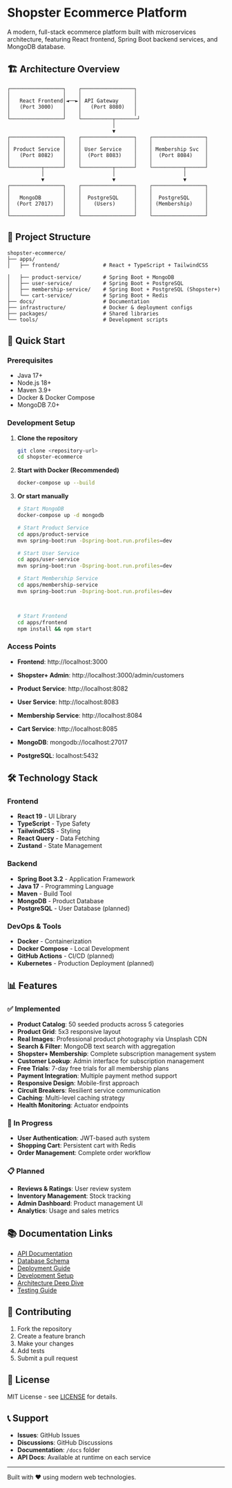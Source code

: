 # Shopster Ecommerce Platform

A modern, full-stack ecommerce platform built with microservices architecture, featuring React frontend, Spring Boot backend services, and MongoDB database.

## 🏗️ Architecture Overview

```
┌─────────────────┐    ┌─────────────────┐
│                 │    │                 │
│   React Frontend│◄──►│ API Gateway     │
│   (Port 3000)   │    │   (Port 8080)   │
│                 │    │                 │
└─────────────────┘    └──────────┬───────┘
                                  │
                                  ▼
┌─────────────────┐    ┌─────────────────┐    ┌─────────────────┐
│                 │    │                 │    │                 │
│ Product Service │    │ User Service    │    │ Membership Svc  │
│   (Port 8082)   │    │  (Port 8083)    │    │  (Port 8084)    │
│                 │    │                 │    │                 │
└──────────┬──────┘    └──────────┬──────┘    └──────────┬──────┘
           │                      │                      │
           ▼                      ▼                      ▼
┌─────────────────┐    ┌─────────────────┐    ┌─────────────────┐
│                 │    │                 │    │                 │
│   MongoDB       │    │  PostgreSQL     │    │  PostgreSQL     │
│  (Port 27017)   │    │    (Users)      │    │ (Membership)    │
│                 │    │                 │    │                 │
└─────────────────┘    └─────────────────┘    └─────────────────┘
```

## 📁 Project Structure

```
shopster-ecommerce/
├── apps/
│   ├── frontend/              # React + TypeScript + TailwindCSS

│   ├── product-service/       # Spring Boot + MongoDB
│   ├── user-service/          # Spring Boot + PostgreSQL
│   ├── membership-service/    # Spring Boot + PostgreSQL (Shopster+)
│   └── cart-service/          # Spring Boot + Redis
├── docs/                      # Documentation
├── infrastructure/            # Docker & deployment configs
├── packages/                  # Shared libraries
└── tools/                     # Development scripts
```

## 🚀 Quick Start

### Prerequisites
- Java 17+
- Node.js 18+
- Maven 3.9+
- Docker & Docker Compose
- MongoDB 7.0+

### Development Setup

1. **Clone the repository**
   ```bash
   git clone <repository-url>
   cd shopster-ecommerce
   ```

2. **Start with Docker (Recommended)**
   ```bash
   docker-compose up --build
   ```

3. **Or start manually**
   ```bash
   # Start MongoDB
   docker-compose up -d mongodb
   
   # Start Product Service
   cd apps/product-service
   mvn spring-boot:run -Dspring-boot.run.profiles=dev
   
   # Start User Service
   cd apps/user-service
   mvn spring-boot:run -Dspring-boot.run.profiles=dev
   
   # Start Membership Service
   cd apps/membership-service
   mvn spring-boot:run -Dspring-boot.run.profiles=dev
   
   
   
   # Start Frontend
   cd apps/frontend
   npm install && npm start
   ```

### Access Points
- **Frontend**: http://localhost:3000
- **Shopster+ Admin**: http://localhost:3000/admin/customers

- **Product Service**: http://localhost:8082
- **User Service**: http://localhost:8083
- **Membership Service**: http://localhost:8084
- **Cart Service**: http://localhost:8085
- **MongoDB**: mongodb://localhost:27017
- **PostgreSQL**: localhost:5432

## 🛠️ Technology Stack

### Frontend
- **React 19** - UI Library
- **TypeScript** - Type Safety
- **TailwindCSS** - Styling
- **React Query** - Data Fetching
- **Zustand** - State Management

### Backend
- **Spring Boot 3.2** - Application Framework
- **Java 17** - Programming Language
- **Maven** - Build Tool
- **MongoDB** - Product Database
- **PostgreSQL** - User Database (planned)

### DevOps & Tools
- **Docker** - Containerization
- **Docker Compose** - Local Development
- **GitHub Actions** - CI/CD (planned)
- **Kubernetes** - Production Deployment (planned)

## 📊 Features

### ✅ Implemented
- **Product Catalog**: 50 seeded products across 5 categories
- **Product Grid**: 5x3 responsive layout
- **Real Images**: Professional product photography via Unsplash CDN
- **Search & Filter**: MongoDB text search with aggregation
- **Shopster+ Membership**: Complete subscription management system
- **Customer Lookup**: Admin interface for subscription management
- **Free Trials**: 7-day free trials for all membership plans
- **Payment Integration**: Multiple payment method support
- **Responsive Design**: Mobile-first approach
- **Circuit Breakers**: Resilient service communication
- **Caching**: Multi-level caching strategy
- **Health Monitoring**: Actuator endpoints

### 🔄 In Progress
- **User Authentication**: JWT-based auth system
- **Shopping Cart**: Persistent cart with Redis
- **Order Management**: Complete order workflow

### 📋 Planned
- **Reviews & Ratings**: User review system
- **Inventory Management**: Stock tracking
- **Admin Dashboard**: Product management UI
- **Analytics**: Usage and sales metrics

## 📚 Documentation Links

- [API Documentation](./API.md)
- [Database Schema](./DATABASE.md)
- [Deployment Guide](./DEPLOYMENT.md)
- [Development Setup](./DEVELOPMENT.md)
- [Architecture Deep Dive](./ARCHITECTURE.md)
- [Testing Guide](./TESTING.md)

## 🤝 Contributing

1. Fork the repository
2. Create a feature branch
3. Make your changes
4. Add tests
5. Submit a pull request

## 📄 License

MIT License - see [LICENSE](../LICENSE) for details.

## 📞 Support

- **Issues**: GitHub Issues
- **Discussions**: GitHub Discussions
- **Documentation**: `/docs` folder
- **API Docs**: Available at runtime on each service

---

Built with ❤️ using modern web technologies.